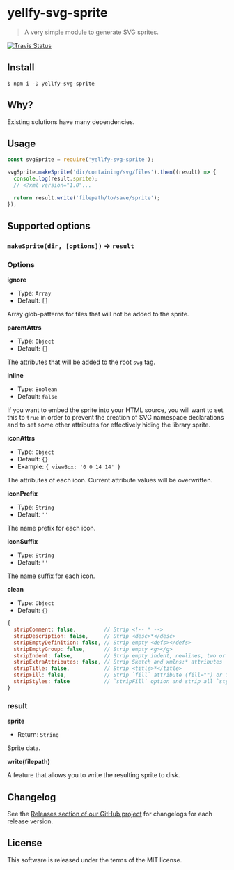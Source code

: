 # yellfy-svg-sprite

> A very simple module to generate SVG sprites.

[![Travis Status](https://travis-ci.org/mrmlnc/yellfy-svg-sprite.svg?branch=master)](https://travis-ci.org/mrmlnc/yellfy-svg-sprite)

## Install

```shell
$ npm i -D yellfy-svg-sprite
```

## Why?

Existing solutions have many dependencies.

## Usage

```js
const svgSprite = require('yellfy-svg-sprite');

svgSprite.makeSprite('dir/containing/svg/files').then((result) => {
  console.log(result.sprite);
  // <?xml version="1.0"...

  return result.write('filepath/to/save/sprite');
});
```

## Supported options

### `makeSprite(dir, [options])` → `result`

### Options

**ignore**

  * Type: `Array`
  * Default: `[]`

Array glob-patterns for files that will not be added to the sprite.

**parentAttrs**

  * Type: `Object`
  * Default: `{}`

The attributes that will be added to the root `svg` tag.

**inline**

  * Type: `Boolean`
  * Default: `false`

If you want to embed the sprite into your HTML source, you will want to set this
to `true` in order to prevent the creation of SVG namespace declarations and to
set some other attributes for effectively hiding the library sprite.

**iconAttrs**

  * Type: `Object`
  * Default: `{}`
  * Example: `{ viewBox: '0 0 14 14' }`

The attributes of each icon. Current attribute values will be overwritten.

**iconPrefix**

  * Type: `String`
  * Default: `''`

The name prefix for each icon.

**iconSuffix**

  * Type: `String`
  * Default: `''`

The name suffix for each icon.

**clean**

  * Type: `Object`
  * Default: `{}`

```js
{
  stripComment: false,         // Strip <!-- * -->
  stripDescription: false,     // Strip <desc>*</desc>
  stripEmptyDefinition: false, // Strip empty <defs></defs>
  stripEmptyGroup: false,      // Strip empty <g></g>
  stripIndent: false,          // Strip empty indent, newlines, two or more consecutive spaces
  stripExtraAttributes: false, // Strip Sketch and xmlns:* attributes
  stripTitle: false,           // Strip <title>*</title>
  stripFill: false,            // Strip `fill` attribute (fill="") or fill in the `style` attribute (style="fill:*;")
  stripStyles: false           // `stripFill` option and strip all `style` attributes
}
```

### result

**sprite**

  * Return: `String`

Sprite data.

**write(filepath)**

A feature that allows you to write the resulting sprite to disk.

## Changelog

See the [Releases section of our GitHub project](https://github.com/mrmlnc/yellfy-svg-sprite/releases) for changelogs for each release version.

## License

This software is released under the terms of the MIT license.
